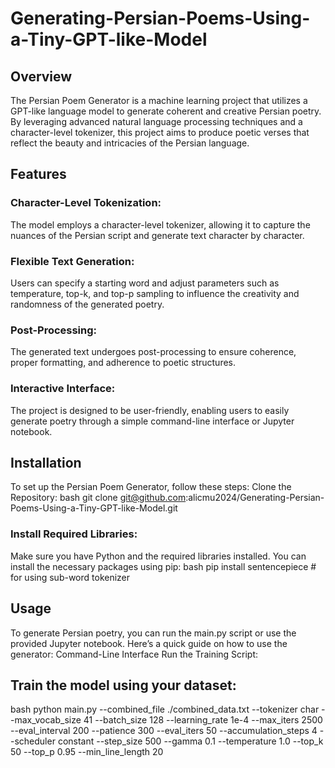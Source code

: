 # Generating-Persian-Poems-Using-a-Tiny-GPT-like-Model

## Overview

The Persian Poem Generator is a machine learning project that utilizes a GPT-like language model to generate coherent and creative Persian poetry. By leveraging advanced natural language processing techniques and a character-level tokenizer, this project aims to produce poetic verses that reflect the beauty and intricacies of the Persian language.

## Features

### Character-Level Tokenization: 
The model employs a character-level tokenizer, allowing it to capture the nuances of the Persian script and generate text character by character.

### Flexible Text Generation: 
Users can specify a starting word and adjust parameters such as temperature, top-k, and top-p sampling to influence the creativity and randomness of the generated poetry.

### Post-Processing: 
The generated text undergoes post-processing to ensure coherence, proper formatting, and adherence to poetic structures.

### Interactive Interface: 
The project is designed to be user-friendly, enabling users to easily generate poetry through a simple command-line interface or Jupyter notebook.

## Installation
To set up the Persian Poem Generator, follow these steps:
Clone the Repository:
bash
git clone git@github.com:alicmu2024/Generating-Persian-Poems-Using-a-Tiny-GPT-like-Model.git

### Install Required Libraries:

Make sure you have Python and the required libraries installed. You can install the necessary packages using pip:
bash
pip install sentencepiece # for using sub-word tokenizer

## Usage

To generate Persian poetry, you can run the main.py script or use the provided Jupyter notebook. Here’s a quick guide on how to use the generator:
Command-Line Interface
Run the Training Script:
## Train the model using your dataset:
bash
python main.py --combined_file ./combined_data.txt --tokenizer char --max_vocab_size 41 --batch_size 128 --learning_rate 1e-4 --max_iters 2500 --eval_interval 200 --patience 300 --eval_iters 50 --accumulation_steps 4 --scheduler constant --step_size 500 --gamma 0.1 --temperature 1.0 --top_k 50 --top_p 0.95 --min_line_length 20

